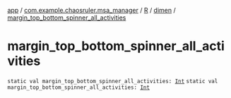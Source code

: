 [app](../../../index.md) / [com.example.chaosruler.msa_manager](../../index.md) / [R](../index.md) / [dimen](index.md) / [margin_top_bottom_spinner_all_activities](.)

# margin_top_bottom_spinner_all_activities

`static val margin_top_bottom_spinner_all_activities: `[`Int`](https://kotlinlang.org/api/latest/jvm/stdlib/kotlin/-int/index.html)
`static val margin_top_bottom_spinner_all_activities: `[`Int`](https://kotlinlang.org/api/latest/jvm/stdlib/kotlin/-int/index.html)